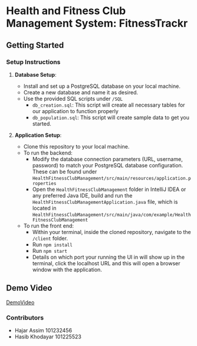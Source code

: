 # Health and Fitness Club Management System: FitnessTrackr

## Getting Started

### Setup Instructions

1. **Database Setup**:

   - Install and set up a PostgreSQL database on your local machine.
   - Create a new database and name it as desired.
   - Use the provided SQL scripts under `/SQL`
     - `db_creation.sql`: This script will create all necessary tables for our application to function properly
     - `db_population.sql`: This script will create sample data to get you started.

2. **Application Setup**:
   - Clone this repository to your local machine.
   - To run the backend:
     - Modify the database connection parameters (URL, username, password) to match your PostgreSQL database configuration. These can be found under `HealthFitnessClubManagement/src/main/resources/application.properties`
     - Open the `HealthFitnessClubManagement` folder in IntelliJ IDEA or any preferred Java IDE, build and run the `HealthFitnessClubManagementApplication.java` file, which is located in `HealthFitnessClubManagement/src/main/java/com/example/HealthFitnessClubManagement`
   - To run the front end:
     - Within your terminal, inside the cloned repository, navigate to the `/client` folder.
     - Run `npm install`
     - Run `npm start`
     - Details on which port your running the UI in will show up in the terminal, click the localhost URL and this will open a browser window with the application.

## Demo Video

[DemoVideo](https://youtu.be/FKszCou2cyc)

### Contributors
- Hajar Assim 101232456
- Hasib Khodayar 101225523

